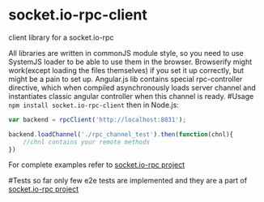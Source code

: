 # socket.io-rpc-client
client library for a socket.io-rpc 

All libraries are written in commonJS module style, so you need to use SystemJS loader to be able to use them in the browser. Browserify might work(except loading the files themselves) if you set it up correctly, but might be a pain to set up.
Angular.js lib contains special rpc-controller directive, which when compiled asynchronously loads server channel and instantiates classic angular controller when this channel is ready.
#Usage
```npm install socket.io-rpc-client```
then in Node.js:
```javascript
var backend = rpcClient('http://localhost:8031');

backend.loadChannel('./rpc_channel_test').then(function(chnl){
    //chnl contains your remote methods
})
```

For complete examples refer to [socket.io-rpc project](https://github.com/capaj/socket.io-rpc)

#Tests
so far only few e2e tests are implemented and they are a part of [socket.io-rpc project](https://github.com/capaj/socket.io-rpc)
